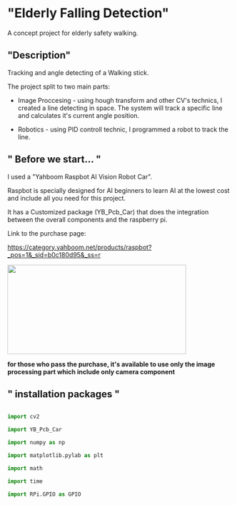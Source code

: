 # "Elderly Falling Detection"

A concept project for elderly safety walking.

## "Description"

Tracking and angle detecting of a Walking stick.

The project split to two main parts:

- Image Proccesing - using hough transform and other CV's technics, I created a line detecting in space. The system will track a specific line and calculates it's current angle position.

- Robotics - using PID controll technic, I programmed a robot to track the line. 

## " Before we start... "

I used a "Yahboom Raspbot AI Vision Robot Car".

Raspbot is specially designed for AI beginners to learn AI at the lowest cost and include all you need for this project.

It has a Customized package (YB_Pcb_Car) that does the integration between the overall components and the raspberry pi. 

Link to the purchase page:

https://category.yahboom.net/products/raspbot?_pos=1&_sid=b0c180d95&_ss=r


<img src="https://user-images.githubusercontent.com/101269937/190184712-ad14d2e9-e70a-43a0-9437-20c94b0c1d50.jpg" width="400" height="200">

**for those who pass the purchase, it's available to use only the image processing part which include only camera component**

## " installation packages "

```python

import cv2

import YB_Pcb_Car

import numpy as np

import matplotlib.pylab as plt

import math

import time

import RPi.GPIO as GPIO
```


